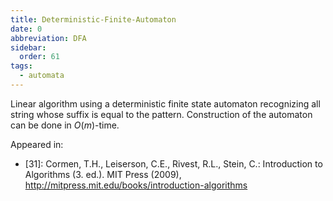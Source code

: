 ```yaml
---
title: Deterministic-Finite-Automaton
date: 0
abbreviation: DFA
sidebar:
  order: 61
tags:
  - automata
---
```


Linear algorithm using a deterministic finite state automaton recognizing all string whose suffix is equal to the pattern. Construction of the automaton can be done in $O(m)$-time.

Appeared in:

- [31]: Cormen, T.H., Leiserson, C.E., Rivest, R.L., Stein, C.: Introduction to Algorithms (3. ed.). MIT Press (2009), http://mitpress.mit.edu/books/introduction-algorithms
